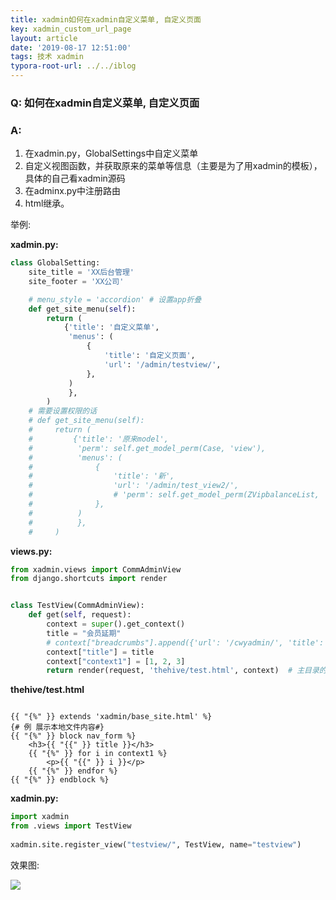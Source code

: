 ```yaml
---
title: xadmin如何在xadmin自定义菜单, 自定义页面
key: xadmin_custom_url_page
layout: article
date: '2019-08-17 12:51:00'
tags: 技术 xadmin
typora-root-url: ../../iblog
---
```


### Q: 如何在xadmin自定义菜单, 自定义页面

### A:

1. 在xadmin.py，GlobalSettings中自定义菜单
2. 自定义视图函数，并获取原来的菜单等信息（主要是为了用xadmin的模板），具体的自己看xadmin源码
3. 在adminx.py中注册路由
4. html继承。

举例:

**xadmin.py:**

```python
class GlobalSetting:
    site_title = 'XX后台管理'
    site_footer = 'XX公司'

    # menu_style = 'accordion' # 设置app折叠
    def get_site_menu(self):
        return (
            {'title': '自定义菜单',
             'menus': (
                 {
                     'title': '自定义页面',
                     'url': '/admin/testview/',
                 },
             )
             },
        )
    # 需要设置权限的话
    # def get_site_menu(self):
    #     return (
    #         {'title': '原来model',
    #          'perm': self.get_model_perm(Case, 'view'),
    #          'menus': (
    #              {
    #                  'title': '新',
    #                  'url': '/admin/test_view2/',
    #                  # 'perm': self.get_model_perm(ZVipbalanceList, 'view'),
    #              },
    #          )
    #          },
    #     )
```

**views.py:**

```python
from xadmin.views import CommAdminView
from django.shortcuts import render


class TestView(CommAdminView):
    def get(self, request):
        context = super().get_context()
        title = "会员延期"
        # context["breadcrumbs"].append({'url': '/cwyadmin/', 'title': title})
        context["title"] = title
        context["context1"] = [1, 2, 3]
        return render(request, 'thehive/test.html', context)  # 主目录的 template下的 html文件
```

**thehive/test.html**



```django

{{ "{%" }} extends 'xadmin/base_site.html' %}
{# 例 展示本地文件内容#}
{{ "{%" }} block nav_form %}
    <h3>{{ "{{" }} title }}</h3>
    {{ "{%" }} for i in context1 %}
        <p>{{ "{{" }} i }}</p>
    {{ "{%" }} endfor %}
{{ "{%" }} endblock %}

```



**xadmin.py:**

```python
import xadmin
from .views import TestView
 
xadmin.site.register_view("testview/", TestView, name="testview")
```

效果图:

![](https://imgs.zhangbaobao.cn/img/20190718172147.png)

### 